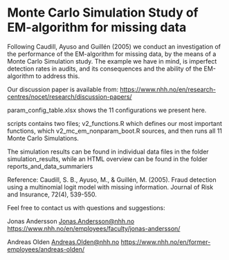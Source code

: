 # Monte Carlo Simulation Study of EM-algorithm for missing data

Following Caudill, Ayuso and Guillén (2005) we conduct an investigation of the performance of the EM-algorithm for missing data, by the means of a Monte Carlo Simulation study. The example we have in mind, is imperfect detection rates in audits, and its consequences and the ability of the EM-algorithm to address this. 

Our discussion paper is available from: https://www.nhh.no/en/research-centres/nocet/research/discussion-papers/

param_config_table.xlsx shows the 11 configurations we present here. 

scripts contains two files; v2_functions.R which defines our most important functions, which v2_mc_em_nonparam_boot.R sources, and then runs all 11 Monte Carlo Simulations.

The simulation results can be found in individual data files in the folder simulation_results, while an HTML overview can be found in the folder reports_and_data_summariers

Reference: 
Caudill, S. B., Ayuso, M., & Guillén, M. (2005). Fraud detection using a multinomial logit model with missing information. Journal of Risk and Insurance, 72(4), 539-550.

Feel free to contact us with questions and suggestions: 

Jonas Andersson
Jonas.Andersson@nhh.no
https://www.nhh.no/en/employees/faculty/jonas-andersson/

Andreas Olden
Andreas.Olden@nhh.no
https://www.nhh.no/en/former-employees/andreas-olden/
